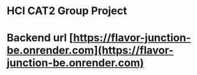 # HCI CAT2 Group Project

# Backend url [https://flavor-junction-be.onrender.com](https://flavor-junction-be.onrender.com)